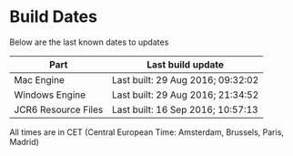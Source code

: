 # Build Dates

Below are the last known dates to updates

Part | Last build update
-----|-----
Mac Engine | Last built: 29 Aug 2016; 09:32:02
Windows Engine | Last built: 29 Aug 2016; 21:34:52
JCR6 Resource Files | Last built: 16 Sep 2016; 10:57:13
All times are in CET (Central European Time: Amsterdam, Brussels, Paris, Madrid)




